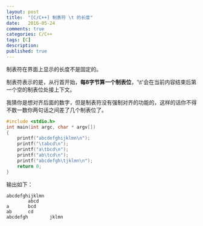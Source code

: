 ```yaml
---
layout: post
title:  "[C/C++] 制表符 \t 的长度"
date:   2016-05-24
comments: true
categories: C/C++
tags: [C]
description:
published: true
---
```


制表符在界面上显示的长度不是固定的。

制表符表示的是，从行首开始，**每8字节算一个制表位**，'\t'会在当前内容结束后第一个空的制表位处接上下文。

我猜你是想对齐后面的数字，但是制表符没有强制对齐的功能的，这样的话你不得不数一数你两句话之间差了几个制表位了。

```cpp
#include <stdio.h>
int main(int argc, char * argv[])
{
    printf("abcdefghijklmn\n");
    printf("\tabcd\n");
    printf("a\tbcd\n");
    printf("ab\tcd\n");
    printf("abcdefgh\tjklmn\n");
    return 0;
}
```

输出如下：

```
abcdefghijklmn
        abcd
a       bcd
ab      cd
abcdefgh        jklmn
```
